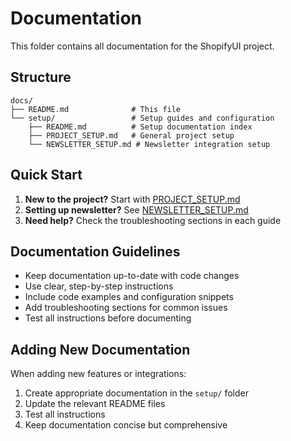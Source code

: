 # Documentation

This folder contains all documentation for the ShopifyUI project.

## Structure

```
docs/
├── README.md              # This file
└── setup/                 # Setup guides and configuration
    ├── README.md          # Setup documentation index
    ├── PROJECT_SETUP.md   # General project setup
    └── NEWSLETTER_SETUP.md # Newsletter integration setup
```

## Quick Start

1. **New to the project?** Start with [PROJECT_SETUP.md](./setup/PROJECT_SETUP.md)
2. **Setting up newsletter?** See [NEWSLETTER_SETUP.md](./setup/NEWSLETTER_SETUP.md)
3. **Need help?** Check the troubleshooting sections in each guide

## Documentation Guidelines

- Keep documentation up-to-date with code changes
- Use clear, step-by-step instructions
- Include code examples and configuration snippets
- Add troubleshooting sections for common issues
- Test all instructions before documenting

## Adding New Documentation

When adding new features or integrations:

1. Create appropriate documentation in the `setup/` folder
2. Update the relevant README files
3. Test all instructions
4. Keep documentation concise but comprehensive
